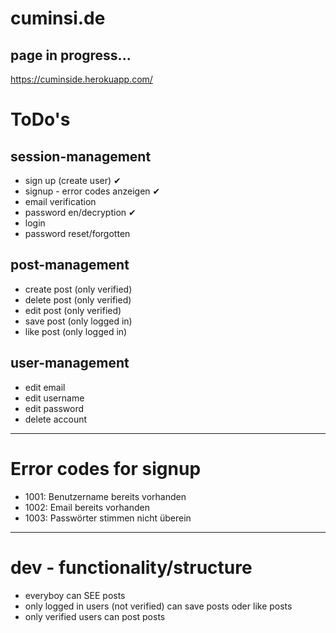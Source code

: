# cuminsi.de

## page in progress...

https://cuminside.herokuapp.com/

# ToDo's
## session-management
* sign up (create user) ✔
* signup - error codes anzeigen ✔
* email verification
* password en/decryption ✔
* login
* password reset/forgotten

## post-management
* create post (only verified)
* delete post (only verified)
* edit post (only verified)
* save post (only logged in)
* like post (only logged in)

## user-management
* edit email
* edit username
* edit password
* delete account
--------
# Error codes for signup
- 1001: Benutzername bereits vorhanden
- 1002: Email bereits vorhanden
- 1003: Passwörter stimmen nicht überein
--------
# dev - functionality/structure
- everyboy can SEE posts
- only logged in users (not verified) can save posts oder like posts
- only verified users can post posts